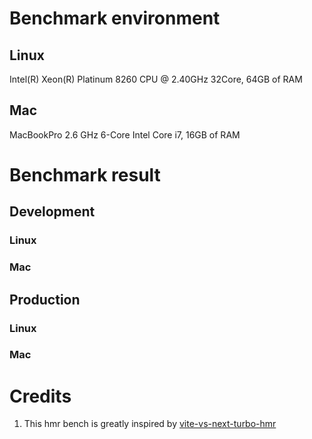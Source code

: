 


<!---benchStart-->
# Benchmark environment

## Linux
Intel(R) Xeon(R) Platinum 8260 CPU @ 2.40GHz 32Core, 64GB of RAM
## Mac
MacBookPro 2.6 GHz 6-Core Intel Core i7, 16GB of RAM

# Benchmark result

## Development 

### Linux 


### Mac


## Production

### Linux 


### Mac

<!---benchEnd-->
	
	
	
	

# Credits
1. This hmr bench is greatly inspired by [vite-vs-next-turbo-hmr](https://github.com/yyx990803/vite-vs-next-turbo-hmr/tree/main)